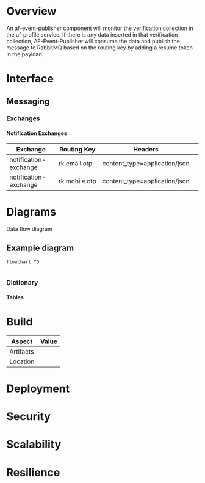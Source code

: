 # Overview
<span dir="">An af-event-publisher component will monitor the verification collection in the af-profile service. If there is any data inserted in that verification collection, AF-Event-Publisher will consume the data and publish the message to RabbitMQ based on the routing key by adding a resume token in the payload.
  </span>

# Interface

## Messaging
### Exchanges

#### Notification Exchanges

| Exchange | Routing Key | Headers |  |
|----------|-------------|---------|--|
| notification-exchange | rk.email.otp  | content_type=application/json |  
| notification-exchange | rk.mobile.otp | content_type=application/json |  

# Diagrams

Data flow diagram

## Example diagram

```mermaid
flowchart TD
   
```



### Dictionary

#### Tables

# Build

| Aspect | Value |
|--------|-------|
| Artifacts |  |
| Location |  |

# Deployment

# Security

# Scalability

# Resilience
